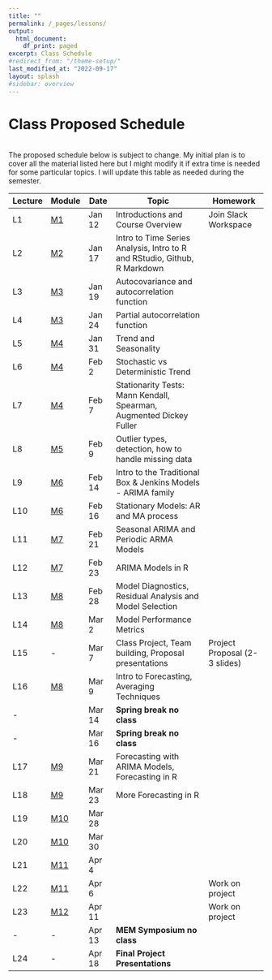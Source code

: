 ```yaml
---
title: ""
permalink: /_pages/lessons/
output:
  html_document:
    df_print: paged
excerpt: Class Schedule
#redirect_from: "/theme-setup/"
last_modified_at: "2022-09-17"
layout: splash
#sidebar: overview
---
```


# Class Proposed Schedule
<br>
The proposed schedule below is subject to change. My initial plan is to cover all the material listed here but I might modify it if extra time is needed for some particular topics. I will update this table as needed during the semester.


| Lecture | Module |   Date  | Topic | Homework |
|----|----|--------|--------------|----|
| L1 | <a href="/docs/modules/M1/" > M1 </a> | Jan 12 | Introductions and Course Overview  | Join Slack Workspace |
| L2 |   <a href="/docs/modules/M2/" > M2 </a> | Jan 17 | Intro to Time Series Analysis, Intro to R and RStudio, Github, R Markdown |   |
| L3 | <a href="/docs/modules/M3/" > M3 </a> | Jan 19 | Autocovariance and autocorrelation function | |
| L4 | <a href="/docs/modules/M3/" > M3 </a> | Jan 24 | Partial autocorrelation function | |
| L5 | <a href="/docs/modules/M4/" > M4 </a> | Jan 31 | Trend and Seasonality |  |
| L6 | <a href="/docs/modules/M4/" > M4 </a> | Feb 2 | Stochastic vs Deterministic Trend |  |
| L7 | <a href="/docs/modules/M4/" > M4 </a> | Feb 7 | Stationarity Tests: Mann Kendall, Spearman, Augmented Dickey Fuller |  |
| L8 | <a href="/docs/modules/M5/" > M5 </a> | Feb 9 | Outlier types, detection, how to handle missing data|  |
| L9 | <a href="/docs/modules/M6/" > M6 </a> | Feb 14 | Intro to the Traditional Box & Jenkins Models - ARIMA family |  |
| L10 | <a href="/docs/modules/M6/" > M6 </a> | Feb 16 | Stationary Models: AR and MA process |  |
| L11 | <a href="/docs/modules/M7/" > M7 </a> | Feb 21 | Seasonal ARIMA and Periodic ARMA Models |  |
| L12 | <a href="/docs/modules/M7/" > M7 </a> | Feb 23 | ARIMA Models in R |  |
| L13 | <a href="/docs/modules/M8/" > M8 </a> | Feb 28 | Model Diagnostics, Residual Analysis and Model Selection |  |
| L14 | <a href="/docs/modules/M8/" > M8 </a> | Mar 2 | Model Performance Metrics |
| L15 | - | Mar 7 | Class Project, Team building, Proposal presentations | Project Proposal (2-3 slides) |  |
| L16 | <a href="/docs/modules/M8/" > M8 </a> | Mar 9 | Intro to Forecasting, Averaging Techniques |  |
| - |  | Mar 14 | **Spring break no class** |  |
| - |  | Mar 16 | **Spring break no class** |  |
| L17 | <a href="/docs/modules/M9/" > M9 </a> | Mar 21 | Forecasting with ARIMA Models, Forecasting in R |  |
| L18 | <a href="/docs/modules/M9/" > M9 </a> | Mar 23 | More Forecasting in R |  |
| L19 | <a href="/docs/modules/M10/" > M10 </a> | Mar 28 |   |  |
| L20 | <a href="/docs/modules/M10/" > M10 </a> | Mar 30 |   |   |
| L21 | <a href="/docs/modules/M11/" > M11 </a> | Apr 4 |   |  |
| L22 | <a href="/docs/modules/M11/" > M11 </a> | Apr 6 |  | Work on project |
| L23 | <a href="/docs/modules/M12/" > M12 </a> | Apr 11 |  | Work on project |
| - | - | Apr 13  | **MEM Symposium no class** |  |
| L24 | - | Apr 18 |  **Final Project Presentations** |  |
